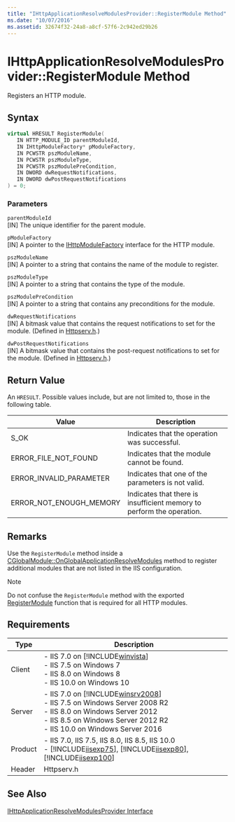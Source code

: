 ```yaml
---
title: "IHttpApplicationResolveModulesProvider::RegisterModule Method"
ms.date: "10/07/2016"
ms.assetid: 32674f32-24a8-a8cf-57f6-2c942ed29b26
---
```

# IHttpApplicationResolveModulesProvider::RegisterModule Method
Registers an HTTP module.  
  
## Syntax  
  
```cpp  
virtual HRESULT RegisterModule(  
   IN HTTP_MODULE_ID parentModuleId,  
   IN IHttpModuleFactory* pModuleFactory,  
   IN PCWSTR pszModuleName,  
   IN PCWSTR pszModuleType,  
   IN PCWSTR pszModulePreCondition,  
   IN DWORD dwRequestNotifications,  
   IN DWORD dwPostRequestNotifications  
) = 0;  
```  
  
### Parameters  
 `parentModuleId`  
 [IN] The unique identifier for the parent module.  
  
 `pModuleFactory`  
 [IN] A pointer to the [IHttpModuleFactory](../../web-development-reference/native-code-api-reference/ihttpmodulefactory-interface.md) interface for the HTTP module.  
  
 `pszModuleName`  
 [IN] A pointer to a string that contains the name of the module to register.  
  
 `pszModuleType`  
 [IN] A pointer to a string that contains the type of the module.  
  
 `pszModulePreCondition`  
 [IN] A pointer to a string that contains any preconditions for the module.  
  
 `dwRequestNotifications`  
 [IN] A bitmask value that contains the request notifications to set for the module. (Defined in [Httpserv.h](../../web-development-reference/native-code-api-reference/request-processing-constants.md).)  
  
 `dwPostRequestNotifications`  
 [IN] A bitmask value that contains the post-request notifications to set for the module. (Defined in [Httpserv.h](../../web-development-reference/native-code-api-reference/request-processing-constants.md).)  
  
## Return Value  
 An `HRESULT`. Possible values include, but are not limited to, those in the following table.  
  
|Value|Description|  
|-----------|-----------------|  
|S_OK|Indicates that the operation was successful.|  
|ERROR_FILE_NOT_FOUND|Indicates that the module cannot be found.|  
|ERROR_INVALID_PARAMETER|Indicates that one of the parameters is not valid.|  
|ERROR_NOT_ENOUGH_MEMORY|Indicates that there is insufficient memory to perform the operation.|  
  
## Remarks  
 Use the `RegisterModule` method inside a [CGlobalModule::OnGlobalApplicationResolveModules](../../web-development-reference/native-code-api-reference/cglobalmodule-onglobalapplicationresolvemodules-method.md) method to register additional modules that are not listed in the IIS configuration.  
  
> [!NOTE]
>  Do not confuse the `RegisterModule` method with the exported [RegisterModule](../../web-development-reference/native-code-api-reference/pfn-registermodule-function.md) function that is required for all HTTP modules.  
  
## Requirements  
  
|Type|Description|  
|----------|-----------------|  
|Client|-   IIS 7.0 on [!INCLUDE[winvista](../../wmi-provider/includes/winvista-md.md)]<br />-   IIS 7.5 on Windows 7<br />-   IIS 8.0 on Windows 8<br />-   IIS 10.0 on Windows 10|  
|Server|-   IIS 7.0 on [!INCLUDE[winsrv2008](../../wmi-provider/includes/winsrv2008-md.md)]<br />-   IIS 7.5 on Windows Server 2008 R2<br />-   IIS 8.0 on Windows Server 2012<br />-   IIS 8.5 on Windows Server 2012 R2<br />-   IIS 10.0 on Windows Server 2016|  
|Product|-   IIS 7.0, IIS 7.5, IIS 8.0, IIS 8.5, IIS 10.0<br />-   [!INCLUDE[iisexp75](../../web-development-reference/native-code-api-reference/includes/iisexp75-md.md)], [!INCLUDE[iisexp80](../../web-development-reference/native-code-api-reference/includes/iisexp80-md.md)], [!INCLUDE[iisexp100](../../web-development-reference/native-code-api-reference/includes/iisexp100-md.md)]|  
|Header|Httpserv.h|  
  
## See Also  
 [IHttpApplicationResolveModulesProvider Interface](../../web-development-reference/native-code-api-reference/ihttpapplicationresolvemodulesprovider-interface.md)
